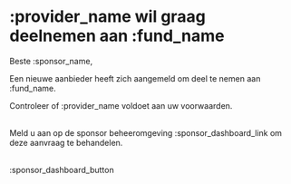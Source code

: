 # :provider_name wil graag deelnemen aan :fund_name

Beste :sponsor_name,

Een nieuwe aanbieder heeft zich aangemeld om deel te nemen aan :fund_name. 

Controleer of :provider_name voldoet aan uw voorwaarden.
&nbsp;  
&nbsp;

Meld u aan op de sponsor beheeromgeving :sponsor_dashboard_link om deze aanvraag te behandelen.
&nbsp;  
&nbsp;

:sponsor_dashboard_button
